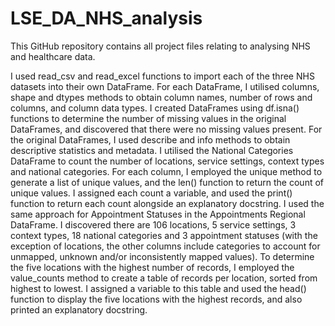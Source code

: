 # LSE_DA_NHS_analysis
This GitHub repository contains all project files relating to analysing NHS and healthcare data.

I used read_csv and read_excel functions to import each of the three NHS datasets into their own DataFrame. For each DataFrame, I utilised columns, shape and dtypes methods to obtain column names, number of rows and columns, and column data types. I created DataFrames using df.isna() functions to determine the number of missing values in the original DataFrames, and discovered that there were no missing values present. For the original DataFrames, I used describe and info methods to obtain descriptive statistics and metadata. I utilised the National Categories DataFrame to count the number of locations, service settings, context types and national categories. For each column, I employed the unique method to generate a list of unique values, and the len() function to return the count of unique values. I assigned each count a variable, and used the print() function to return each count alongside an explanatory docstring. I used the same approach for Appointment Statuses in the Appointments Regional DataFrame. I discovered there are 106 locations, 5 service settings, 3 context types, 18 national categories and 3 appointment statuses (with the exception of locations, the other columns include categories to account for unmapped, unknown and/or inconsistently mapped values). To determine the five locations with the highest number of records, I employed the value_counts method to create a table of records per location, sorted from highest to lowest. I assigned a variable to this table and used the head() function to display the five locations with the highest records, and also printed an explanatory docstring.
